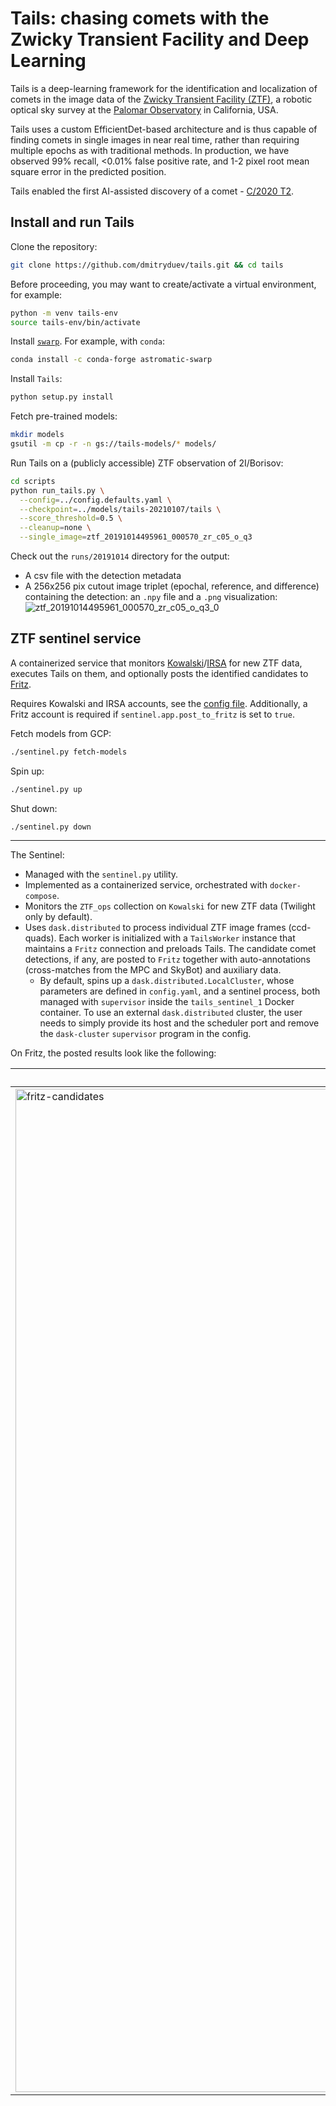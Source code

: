 # Tails: chasing comets with the Zwicky Transient Facility and Deep Learning

Tails is a deep-learning framework for the identification and localization of comets in the image data
of the [Zwicky Transient Facility (ZTF)](https://ztf.caltech.edu), a robotic optical sky survey
at the [Palomar Observatory](https://sites.astro.caltech.edu/palomar/about/) in California, USA.

Tails uses a custom EfficientDet-based architecture and is thus capable of finding comets in single images
in near real time, rather than requiring multiple epochs as with traditional methods.
In production, we have observed 99% recall, <0.01% false positive rate,
and 1-2 pixel root mean square error in the predicted position.

Tails enabled the first AI-assisted discovery of a comet -
[C/2020 T2](https://minorplanetcenter.net/mpec/K20/K20UH0.html).

## Install and run Tails

Clone the repository:

```bash
git clone https://github.com/dmitryduev/tails.git && cd tails
```

Before proceeding, you may want to create/activate a virtual environment, for example:

```bash
python -m venv tails-env
source tails-env/bin/activate
```

Install [`swarp`](https://www.astromatic.net/software/swarp). For example, with `conda`:

```bash
conda install -c conda-forge astromatic-swarp
```

Install `Tails`:

```bash
python setup.py install
```

Fetch pre-trained models:

```bash
mkdir models
gsutil -m cp -r -n gs://tails-models/* models/
```

Run Tails on a (publicly accessible) ZTF observation of 2I/Borisov:

```bash
cd scripts
python run_tails.py \
  --config=../config.defaults.yaml \
  --checkpoint=../models/tails-20210107/tails \
  --score_threshold=0.5 \
  --cleanup=none \
  --single_image=ztf_20191014495961_000570_zr_c05_o_q3
```

Check out the `runs/20191014` directory for the output:
- A csv file with the detection metadata
- A 256x256 pix cutout image triplet (epochal, reference, and difference) containing the detection: an `.npy` file and a `.png` visualization:
![ztf_20191014495961_000570_zr_c05_o_q3_0](https://user-images.githubusercontent.com/7557205/105624917-34802880-5dda-11eb-959e-8386142ac4a4.png)

## ZTF sentinel service

A containerized service that monitors
[Kowalski](https://kowalski.caltech.edu)/[IRSA](https://irsa.ipac.caltech.edu/) for new ZTF data,
executes Tails on them, and optionally posts the identified candidates to [Fritz](https://fritz.science).

Requires Kowalski and IRSA accounts, see the [config file](config.defaults.yaml).
Additionally, a Fritz account is required if `sentinel.app.post_to_fritz` is set to `true`.

Fetch models from GCP:

```bash
./sentinel.py fetch-models
```

Spin up:

```bash
./sentinel.py up
```

Shut down:

```bash
./sentinel.py down
```

---

The Sentinel:
- Managed with the `sentinel.py` utility.
- Implemented as a containerized service, orchestrated with `docker-compose`.
- Monitors the `ZTF_ops` collection on `Kowalski` for new ZTF data (Twilight only by default).
- Uses `dask.distributed` to process individual ZTF image frames (ccd-quads).
Each worker is initialized with a `TailsWorker` instance that maintains a `Fritz` connection and preloads Tails.
The candidate comet detections, if any, are posted to `Fritz` together with auto-annotations
(cross-matches from the MPC and SkyBot) and auxiliary data.
  - By default, spins up a `dask.distributed.LocalCluster`, whose parameters are defined in `config.yaml`,
  and a sentinel process, both managed with `supervisor` inside the `tails_sentinel_1` Docker container.
  To use an external `dask.distributed` cluster, the user needs to simply provide its host and the scheduler port
  and remove the `dask-cluster` `supervisor` program in the config.


On Fritz, the posted results look like the following:

<table>
<thead>
<tr>
<th>Candidates page</th>
<th>Source page</th>
</tr>
</thead>
<tbody>
<tr>
<td>
<img width="1605" alt="fritz-candidates" src="https://user-images.githubusercontent.com/7557205/104243874-2283aa80-5416-11eb-98e1-8f5cc5224d9e.png">
</td>
<td>
<img width="1606" alt="fritz-source" src="https://user-images.githubusercontent.com/7557205/104243884-29122200-5416-11eb-9c76-3f727f22683b.png">
</td>
</tr>
</tbody>
</table>
